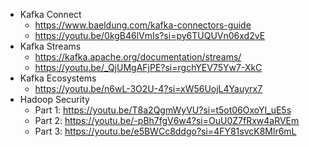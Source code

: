 * Kafka Connect
    * https://www.baeldung.com/kafka-connectors-guide
    * https://youtu.be/0kgB46lVmIs?si=py6TUQUVn06xd2vE
* Kafka Streams
    * https://kafka.apache.org/documentation/streams/
    * https://youtu.be/_QjUMgAFjPE?si=rgchYEV75Yw7-XkC
* Kafka Ecosystems
    * https://youtu.be/n6wL-3O2U-4?si=xW56UojL4Yauyrx7
* Hadoop Security
    * Part 1: https://youtu.be/T8a2QgmWyVU?si=t5ot06OxoYI_uE5s
    * Part 2: https://youtu.be/-pBh7fgV6w4?si=OuU0Z7fRxw4aRVEm
    * Part 3: https://youtu.be/e5BWCc8ddgo?si=4FY81svcK8Mlr6mL
